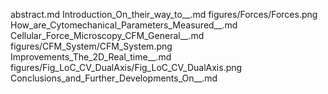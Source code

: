 abstract.md
Introduction_On_their_way_to__.md
figures/Forces/Forces.png
How_are_Cytomechanical_Parameters_Measured__.md
Cellular_Force_Microscopy_CFM_General__.md
figures/CFM_System/CFM_System.png
Improvements_The_2D_Real_time__.md
figures/Fig_LoC_CV_DualAxis/Fig_LoC_CV_DualAxis.png
Conclusions_and_Further_Developments_On__.md
